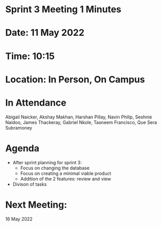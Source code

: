 # Sprint 3 Meeting 1 Minutes

# Date: 11 May 2022
# Time: 10:15
# Location: In Person, On Campus

# In Attendance
Abigail Naicker, Akshay Makhan, Harshan Pillay, Navin Philip, Seshnie Naidoo, James Thackeray, Gabriel Nkole, Tasneem Francisco, Que Sera Subramoney

# Agenda

* After sprint planning for sprint 3: 
  * Focus on changing the database
  * Focus on creating a minimal viable product
  * Addition of the 2 features: review and view
* Divison of tasks   

# Next Meeting:

16 May 2022 
